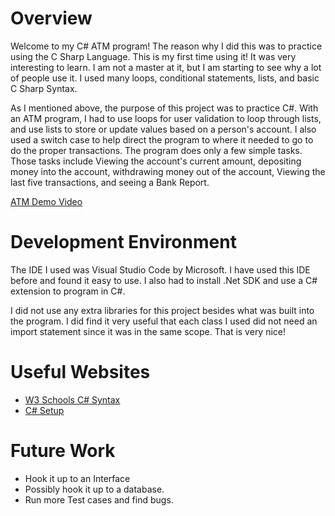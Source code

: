 # Overview

Welcome to my C# ATM program!  The reason why I did this was to practice using the C Sharp Language.  This is my first time using it!  It was very interesting to learn.  I am not a master at it, but I am starting to see why a lot of people use it.  I used many loops, conditional statements, lists, and basic C Sharp Syntax.  

As I mentioned above, the purpose of this project was to practice C#.  With an ATM program, I had to use loops for user validation to loop through lists, and use lists to store or update values based on a person's account.  I also used a switch case to help direct the program to where it needed to go to do the proper transactions.  The program does only a few simple tasks.  Those tasks include Viewing the account's current amount, depositing money into the account, withdrawing money out of the account, Viewing the last five transactions, and seeing a Bank Report.


[ATM Demo Video](http://youtu.be/c4HclljAgIk?hd=1)

# Development Environment

The IDE I used was Visual Studio Code by Microsoft.  I have used this IDE before and found it easy to use.  I also had to install .Net SDK and use a C# extension to program in C#.  

I did not use any extra libraries for this project besides what was built into the program.  I did find it very useful that each class I used did not need an import statement since it was in the same scope.  That is very nice!

# Useful Websites
* [W3 Schools C# Syntax](https://www.w3schools.com/cs/index.php)
* [C# Setup](https://www.youtube.com/watch?v=DAsyjpqhDp4)

# Future Work
* Hook it up to an Interface
* Possibly hook it up to a database.
* Run more Test cases and find bugs.

